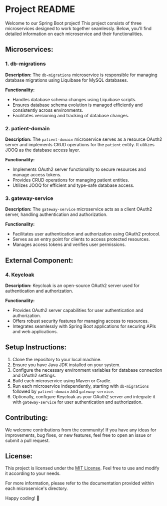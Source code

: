 # Project README

Welcome to our Spring Boot project! This project consists of three microservices designed to work together seamlessly. Below, you'll find detailed information on each microservice and their functionalities.

## Microservices:

### 1. db-migrations

**Description:** The `db-migrations` microservice is responsible for managing database migrations using Liquibase for MySQL databases.

**Functionality:**
- Handles database schema changes using Liquibase scripts.
- Ensures database schema evolution is managed efficiently and consistently across environments.
- Facilitates versioning and tracking of database changes.

### 2. patient-domain

**Description:** The `patient-domain` microservice serves as a resource OAuth2 server and implements CRUD operations for the `patient` entity. It utilizes JOOQ as the database access layer.

**Functionality:**
- Implements OAuth2 server functionality to secure resources and manage access tokens.
- Provides CRUD operations for managing patient entities.
- Utilizes JOOQ for efficient and type-safe database access.

### 3. gateway-service

**Description:** The `gateway-service` microservice acts as a client OAuth2 server, handling authentication and authorization.

**Functionality:**
- Facilitates user authentication and authorization using OAuth2 protocol.
- Serves as an entry point for clients to access protected resources.
- Manages access tokens and verifies user permissions.

## External Component:

### 4. Keycloak

**Description:** Keycloak is an open-source OAuth2 server used for authentication and authorization.

**Functionality:**
- Provides OAuth2 server capabilities for user authentication and authorization.
- Offers robust security features for managing access to resources.
- Integrates seamlessly with Spring Boot applications for securing APIs and web applications.

## Setup Instructions:

1. Clone the repository to your local machine.
2. Ensure you have Java JDK installed on your system.
3. Configure the necessary environment variables for database connection and OAuth2 settings.
4. Build each microservice using Maven or Gradle.
5. Run each microservice independently, starting with `db-migrations` followed by `patient-domain` and `gateway-service`.
6. Optionally, configure Keycloak as your OAuth2 server and integrate it with `gateway-service` for user authentication and authorization.

## Contributing:

We welcome contributions from the community! If you have any ideas for improvements, bug fixes, or new features, feel free to open an issue or submit a pull request.

## License:

This project is licensed under the [MIT License](LICENSE). Feel free to use and modify it according to your needs.

For more information, please refer to the documentation provided within each microservice's directory.

Happy coding! 🚀
